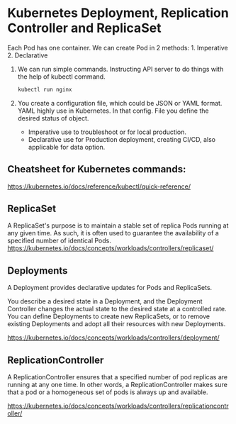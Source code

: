 # Kubernetes Deployment, Replication Controller and ReplicaSet

Each Pod has one container. We can create Pod in 2 methods:
    1. Imperative
    2. Declarative

1. We can run simple commands. Instructing API server to do things with the help of kubectl command.
    ```bash
    kubectl run nginx
    ```
2. You create a configuration file, which could be JSON or YAML format. YAML highly use in Kubernetes. In that config. File you define the desired status of object. 
    
    - Imperative use to troubleshoot or for local production.
   - Declarative use for Production deployment, creating CI/CD, also applicable for data option.

## Cheatsheet for Kubernetes commands:

https://kubernetes.io/docs/reference/kubectl/quick-reference/

## ReplicaSet

A ReplicaSet's purpose is to maintain a stable set of replica Pods running at any given time. As such, it is often used to guarantee the availability of a specified number of identical Pods.
https://kubernetes.io/docs/concepts/workloads/controllers/replicaset/

## Deployments

A Deployment provides declarative updates for Pods and ReplicaSets.

You describe a desired state in a Deployment, and the Deployment Controller changes the actual state to the desired state at a controlled rate. You can define Deployments to create new ReplicaSets, or to remove existing Deployments and adopt all their resources with new Deployments.

https://kubernetes.io/docs/concepts/workloads/controllers/deployment/

## ReplicationController

A ReplicationController ensures that a specified number of pod replicas are running at any one time. In other words, a ReplicationController makes sure that a pod or a homogeneous set of pods is always up and available.

https://kubernetes.io/docs/concepts/workloads/controllers/replicationcontroller/
